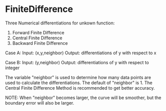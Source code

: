 # FiniteDifference

Three Numerical differentiations for unkown function:
1. Forward Finite Difference
2. Central Finite Difference
3. Backward Finite Difference

Case A:
Input: (x,y,neighbor)
Output: differentiations of y with respect to x 

Case B:
Input: (y,neighbor)
Output: differentiations of y with respect to integer


The variable "neighbor" is used to determine how many data points are used to calculate the differentiations.
The default of "neighbor" is 1.
The Central Finite Difference Method is recommended to get better accuracy.

NOTE: When "neighbor" becomes larger, the curve will be smoother, but the boundary error will also be larger.
